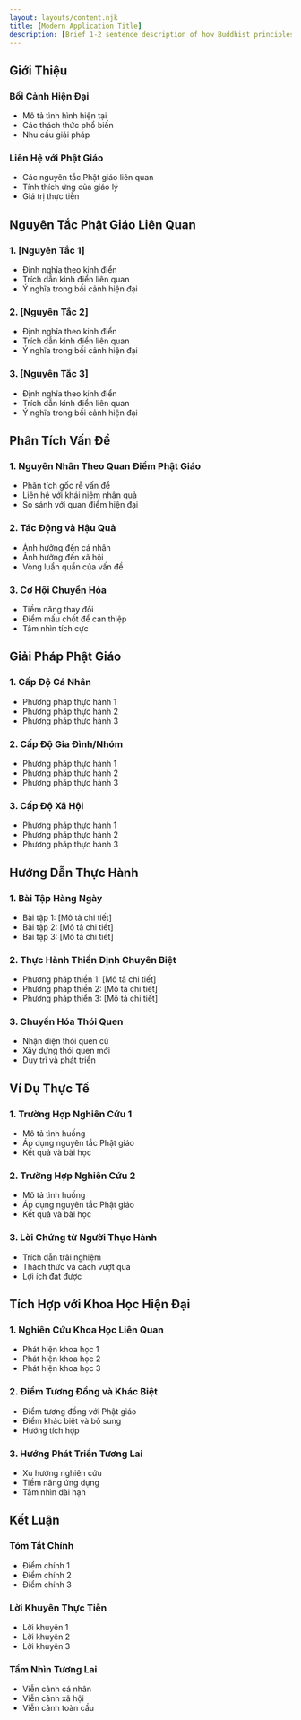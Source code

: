 ```yaml
---
layout: layouts/content.njk
title: [Modern Application Title]
description: [Brief 1-2 sentence description of how Buddhist principles apply to this modern context]
---
```


## Giới Thiệu

### Bối Cảnh Hiện Đại
- Mô tả tình hình hiện tại
- Các thách thức phổ biến
- Nhu cầu giải pháp

### Liên Hệ với Phật Giáo
- Các nguyên tắc Phật giáo liên quan
- Tính thích ứng của giáo lý
- Giá trị thực tiễn

## Nguyên Tắc Phật Giáo Liên Quan

### 1. [Nguyên Tắc 1]
- Định nghĩa theo kinh điển
- Trích dẫn kinh điển liên quan
- Ý nghĩa trong bối cảnh hiện đại

### 2. [Nguyên Tắc 2]
- Định nghĩa theo kinh điển
- Trích dẫn kinh điển liên quan
- Ý nghĩa trong bối cảnh hiện đại

### 3. [Nguyên Tắc 3]
- Định nghĩa theo kinh điển
- Trích dẫn kinh điển liên quan
- Ý nghĩa trong bối cảnh hiện đại

## Phân Tích Vấn Đề

### 1. Nguyên Nhân Theo Quan Điểm Phật Giáo
- Phân tích gốc rễ vấn đề
- Liên hệ với khái niệm nhân quả
- So sánh với quan điểm hiện đại

### 2. Tác Động và Hậu Quả
- Ảnh hưởng đến cá nhân
- Ảnh hưởng đến xã hội
- Vòng luẩn quẩn của vấn đề

### 3. Cơ Hội Chuyển Hóa
- Tiềm năng thay đổi
- Điểm mấu chốt để can thiệp
- Tầm nhìn tích cực

## Giải Pháp Phật Giáo

### 1. Cấp Độ Cá Nhân
- Phương pháp thực hành 1
- Phương pháp thực hành 2
- Phương pháp thực hành 3

### 2. Cấp Độ Gia Đình/Nhóm
- Phương pháp thực hành 1
- Phương pháp thực hành 2
- Phương pháp thực hành 3

### 3. Cấp Độ Xã Hội
- Phương pháp thực hành 1
- Phương pháp thực hành 2
- Phương pháp thực hành 3

## Hướng Dẫn Thực Hành

### 1. Bài Tập Hàng Ngày
- Bài tập 1: [Mô tả chi tiết]
- Bài tập 2: [Mô tả chi tiết]
- Bài tập 3: [Mô tả chi tiết]

### 2. Thực Hành Thiền Định Chuyên Biệt
- Phương pháp thiền 1: [Mô tả chi tiết]
- Phương pháp thiền 2: [Mô tả chi tiết]
- Phương pháp thiền 3: [Mô tả chi tiết]

### 3. Chuyển Hóa Thói Quen
- Nhận diện thói quen cũ
- Xây dựng thói quen mới
- Duy trì và phát triển

## Ví Dụ Thực Tế

### 1. Trường Hợp Nghiên Cứu 1
- Mô tả tình huống
- Áp dụng nguyên tắc Phật giáo
- Kết quả và bài học

### 2. Trường Hợp Nghiên Cứu 2
- Mô tả tình huống
- Áp dụng nguyên tắc Phật giáo
- Kết quả và bài học

### 3. Lời Chứng từ Người Thực Hành
- Trích dẫn trải nghiệm
- Thách thức và cách vượt qua
- Lợi ích đạt được

## Tích Hợp với Khoa Học Hiện Đại

### 1. Nghiên Cứu Khoa Học Liên Quan
- Phát hiện khoa học 1
- Phát hiện khoa học 2
- Phát hiện khoa học 3

### 2. Điểm Tương Đồng và Khác Biệt
- Điểm tương đồng với Phật giáo
- Điểm khác biệt và bổ sung
- Hướng tích hợp

### 3. Hướng Phát Triển Tương Lai
- Xu hướng nghiên cứu
- Tiềm năng ứng dụng
- Tầm nhìn dài hạn

## Kết Luận

### Tóm Tắt Chính
- Điểm chính 1
- Điểm chính 2
- Điểm chính 3

### Lời Khuyên Thực Tiễn
- Lời khuyên 1
- Lời khuyên 2
- Lời khuyên 3

### Tầm Nhìn Tương Lai
- Viễn cảnh cá nhân
- Viễn cảnh xã hội
- Viễn cảnh toàn cầu

